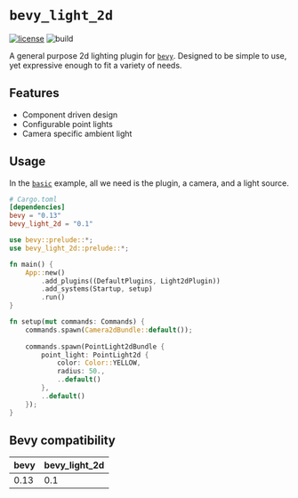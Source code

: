 # `bevy_light_2d`

[![license](https://img.shields.io/badge/license-MIT-blue.svg)](https://github.com/jgayfer/bevy_light_2d/blob/master/LICENSE)
![build](https://github.com/jgayfer/bevy_light_2d/actions/workflows/build.yml/badge.svg)

A general purpose 2d lighting plugin for [`bevy`](https://bevyengine.org/).
Designed to be simple to use, yet expressive enough to fit a variety of needs.

## Features

- Component driven design
- Configurable point lights
- Camera specific ambient light

## Usage

In the [`basic`](./examples/basic.rs) example, all we need is the plugin, a camera, and a light source.

```toml
# Cargo.toml
[dependencies]
bevy = "0.13"
bevy_light_2d = "0.1"
```

```rust
use bevy::prelude::*;
use bevy_light_2d::prelude::*;

fn main() {
    App::new()
        .add_plugins((DefaultPlugins, Light2dPlugin))
        .add_systems(Startup, setup)
        .run()
}

fn setup(mut commands: Commands) {
    commands.spawn(Camera2dBundle::default());
    
    commands.spawn(PointLight2dBundle {
        point_light: PointLight2d {
            color: Color::YELLOW,
            radius: 50.,
            ..default()
        },
        ..default()
    });
}
```

## Bevy compatibility

| bevy | bevy_light_2d |
|------|---------------|
| 0.13 | 0.1           |
